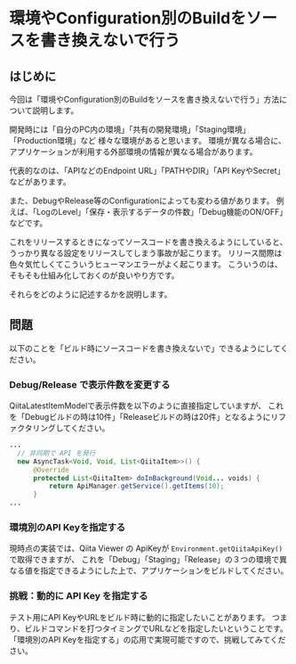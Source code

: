 環境やConfiguration別のBuildをソースを書き換えないで行う
==========================
はじめに
-------
今回は「環境やConfiguration別のBuildをソースを書き換えないで行う」方法について説明します。

開発時には「自分のPC内の環境」「共有の開発環境」「Staging環境」「Production環境」など
様々な環境があると思います。
環境が異なる場合に、アプリケーションが利用する外部環境の情報が異なる場合があります。

代表的なのは、「APIなどのEndpoint URL」「PATHやDIR」「API KeyやSecret」などがあります。

また、DebugやRelease等のConfigurationによっても変わる値があります。
例えば、「LogのLevel」「保存・表示するデータの件数」「Debug機能のON/OFF」などです。

これをリリースするときになってソースコードを書き換えるようにしていると、うっかり異なる設定をリリースしてしまう事故が起こります。
リリース間際は色々気忙しくてこういうヒューマンエラーがよく起こります。
こういうのは、そもそも仕組み化しておくのが良いやり方です。

それらをどのように記述するかを説明します。

問題
--------

以下のことを「ビルド時にソースコードを書き換えないで」できるようにしてください。

### Debug/Release で表示件数を変更する

QiitaLatestItemModelで表示件数を以下のように直接指定していますが、
これを「Debugビルドの時は10件」「Releaseビルドの時は20件」となるようにリファクタリングしてください。

```java:QiitaLatestItemModel.java
...
  // 非同期で API を発行
  new AsyncTask<Void, Void, List<QiitaItem>>() {
      @Override
      protected List<QiitaItem> doInBackground(Void... voids) {
          return ApiManager.getService().getItems(10);
      }
...
```

### 環境別のAPI Keyを指定する
現時点の実装では、Qiita Viewer の ApiKeyが `Environment.getQiitaApiKey()` で取得できますが、
これを「Debug」「Staging」「Release」の３つの環境で異なる値を指定できるようにした上で、アプリケーションをビルドしてください。

### 挑戦：動的に API Key を指定する
テスト用にAPI KeyやURLをビルド時に動的に指定したいことがあります。
つまり、ビルドコマンドを打つタイミングでURLなどを指定したいということです。
「環境別のAPI Keyを指定する」の応用で実現可能ですので、挑戦してみてください。
